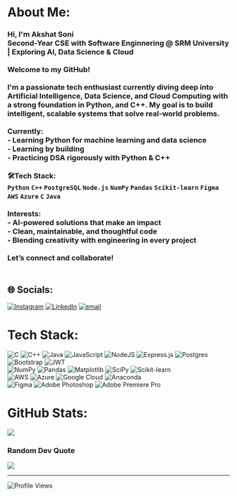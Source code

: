 # About Me:
### Hi, I'm Akshat Soni   <br> Second-Year CSE with Software Enginnering @ SRM University |  Exploring AI, Data Science & Cloud<br><br>Welcome to my GitHub!<br><br>I'm a passionate tech enthusiast currently diving deep into Artificial Intelligence, Data Science, and Cloud Computing with a strong foundation in Python, and C++. My goal is to build intelligent, scalable systems that solve real-world problems.<br><br> Currently:<br>-  Learning Python for machine learning and data science  <br>- Learning by building <br>- Practicing DSA rigorously with Python & C++<br><br>🛠Tech Stack:<br>`Python` `C++` `PostgreSQL` `Node.js` `NumPy` `Pandas` `Scikit-learn` `Figma` `AWS` `Azure` `C`  `Java` <br><br> Interests:<br>- AI-powered solutions that make an impact  <br>- Clean, maintainable, and thoughtful code  <br>- Blending creativity with engineering in every project  <br><br>Let’s connect and collaborate!<br><br>


## 🌐 Socials:
[![Instagram](https://img.shields.io/badge/Instagram-%23E4405F.svg?logo=Instagram&logoColor=white)](https://www.instagram.com/akspixels.exe/) [![LinkedIn](https://img.shields.io/badge/LinkedIn-%230077B5.svg?logo=linkedin&logoColor=white)](https://www.linkedin.com/in/akshat-soni-393a02326/) [![email](https://img.shields.io/badge/Email-D14836?logo=gmail&logoColor=white)](mailto:soni.akshat925@gmail.com) 

# Tech Stack:
![C](https://img.shields.io/badge/c-%2300599C.svg?style=for-the-badge&logo=c&logoColor=white) 
![C++](https://img.shields.io/badge/c++-%2300599C.svg?style=for-the-badge&logo=c%2B%2B&logoColor=white) 
![Java](https://img.shields.io/badge/java-%23ED8B00.svg?style=for-the-badge&logo=openjdk&logoColor=white) 
![JavaScript](https://img.shields.io/badge/javascript-%23323330.svg?style=for-the-badge&logo=javascript&logoColor=%23F7DF1E) 
![NodeJS](https://img.shields.io/badge/node.js-6DA55F?style=for-the-badge&logo=node.js&logoColor=white) 
![Express.js](https://img.shields.io/badge/express.js-%23404d59.svg?style=for-the-badge&logo=express&logoColor=%2361DAFB) 
![Postgres](https://img.shields.io/badge/postgres-%23316192.svg?style=for-the-badge&logo=postgresql&logoColor=white) 
![Bootstrap](https://img.shields.io/badge/bootstrap-%238511FA.svg?style=for-the-badge&logo=bootstrap&logoColor=white) 
![JWT](https://img.shields.io/badge/JWT-black?style=for-the-badge&logo=JSON%20web%20tokens)  
![NumPy](https://img.shields.io/badge/numpy-%23013243.svg?style=for-the-badge&logo=numpy&logoColor=white) 
![Pandas](https://img.shields.io/badge/pandas-%23150458.svg?style=for-the-badge&logo=pandas&logoColor=white) 
![Matplotlib](https://img.shields.io/badge/Matplotlib-%23ffffff.svg?style=for-the-badge&logo=Matplotlib&logoColor=black) 
![SciPy](https://img.shields.io/badge/SciPy-%230C55A5.svg?style=for-the-badge&logo=scipy&logoColor=white) 
![Scikit-learn](https://img.shields.io/badge/scikit--learn-F7931E?style=for-the-badge&logo=scikit-learn&logoColor=white)  
![AWS](https://img.shields.io/badge/AWS-%23FF9900.svg?style=for-the-badge&logo=amazon-aws&logoColor=white) 
![Azure](https://img.shields.io/badge/azure-%230072C6.svg?style=for-the-badge&logo=microsoftazure&logoColor=white) 
![Google Cloud](https://img.shields.io/badge/GoogleCloud-%234285F4.svg?style=for-the-badge&logo=google-cloud&logoColor=white) 
![Anaconda](https://img.shields.io/badge/Anaconda-%2344A833.svg?style=for-the-badge&logo=anaconda&logoColor=white)  
![Figma](https://img.shields.io/badge/figma-%23F24E1E.svg?style=for-the-badge&logo=figma&logoColor=white) 
![Adobe Photoshop](https://img.shields.io/badge/adobe%20photoshop-%2331A8FF.svg?style=for-the-badge&logo=adobe%20photoshop&logoColor=white) 
![Adobe Premiere Pro](https://img.shields.io/badge/Adobe%20Premiere%20Pro-9999FF.svg?style=for-the-badge&logo=Adobe%20Premiere%20Pro&logoColor=white) 

# GitHub Stats:
![](https://nirzak-streak-stats.vercel.app/?user=AksAad&theme=dark&hide_border=true)<br/>


### Random Dev Quote
![](https://quotes-github-readme.vercel.app/api?type=horizontal&theme=radical)

---

![Profile Views](https://komarev.com/ghpvc/?username=AksAad&color=blueviolet&style=flat-square)

